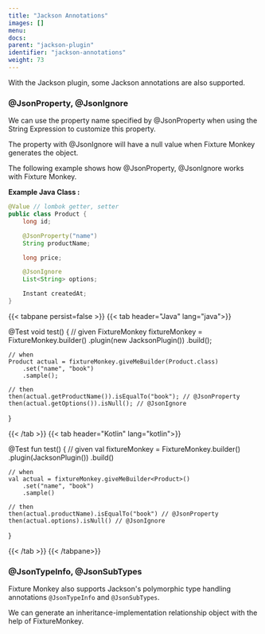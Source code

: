 ```yaml
---
title: "Jackson Annotations"
images: []
menu:
docs:
parent: "jackson-plugin"
identifier: "jackson-annotations"
weight: 73
---
```


With the Jackson plugin, some Jackson annotations are also supported.

### @JsonProperty, @JsonIgnore

We can use the property name specified by @JsonProperty when using the String Expression to customize this property.

The property with @JsonIgnore will have a null value when Fixture Monkey generates the object.

The following example shows how @JsonProperty, @JsonIgnore works with Fixture Monkey.

**Example Java Class :**
```java
@Value // lombok getter, setter
public class Product {
    long id;

    @JsonProperty("name")
    String productName;

    long price;

    @JsonIgnore
    List<String> options;

    Instant createdAt;
}
```

{{< tabpane persist=false >}}
{{< tab header="Java" lang="java">}}

@Test
void test() {
    // given
    FixtureMonkey fixtureMonkey = FixtureMonkey.builder()
        .plugin(new JacksonPlugin())
        .build();

    // when
    Product actual = fixtureMonkey.giveMeBuilder(Product.class)
        .set("name", "book")
        .sample();

    // then
    then(actual.getProductName()).isEqualTo("book"); // @JsonProperty
    then(actual.getOptions()).isNull(); // @JsonIgnore
}

{{< /tab >}}
{{< tab header="Kotlin" lang="kotlin">}}

@Test
fun test() {
    // given
    val fixtureMonkey = FixtureMonkey.builder()
        .plugin(JacksonPlugin())
        .build()

    // when
    val actual = fixtureMonkey.giveMeBuilder<Product>()
        .set("name", "book")
        .sample()

    // then
    then(actual.productName).isEqualTo("book") // @JsonProperty
    then(actual.options).isNull() // @JsonIgnore
}

{{< /tab >}}
{{< /tabpane>}}


### @JsonTypeInfo, @JsonSubTypes
Fixture Monkey also supports Jackson's polymorphic type handling annotations `@JsonTypeInfo` and `@JsonSubTypes`.

We can generate an inheritance-implementation relationship object with the help of FixtureMonkey.
